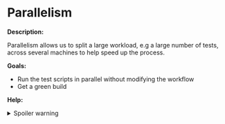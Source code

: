 # Parallelism

**Description:**

Parallelism allows us to split a large workload, e.g a large number of tests, across several machines to help speed up the process.

**Goals:**

- Run the test scripts in parallel without modifying the workflow
- Get a green build

**Help:**
<details>
  <summary>Spoiler warning</summary>

  * https://circleci.com/docs/2.0/parallelism-faster-jobs/#running-split-tests
  
</details>
